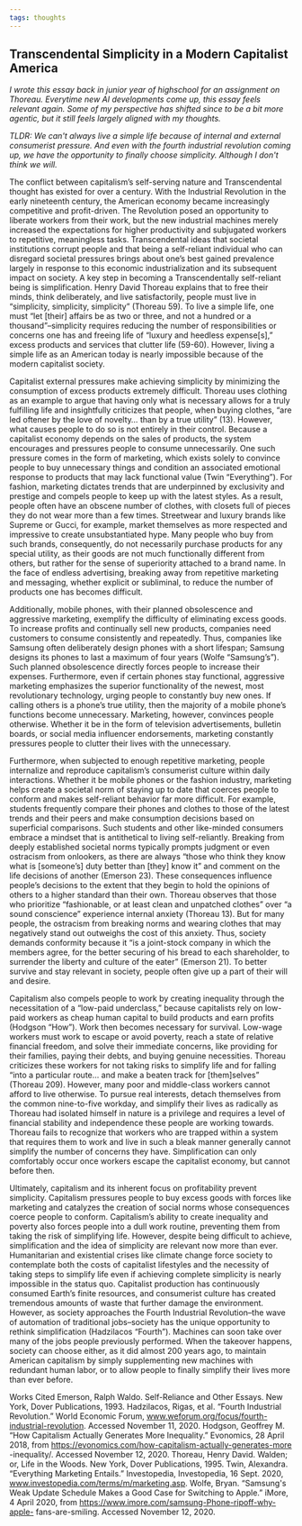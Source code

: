 ```yaml
---
tags: thoughts
---
```


## Transcendental Simplicity in a Modern Capitalist America

*I wrote this essay back in junior year of highschool for an assignment on Thoreau. Everytime new AI developments come up, this essay feels relevant again. Some of my perspective has shifted since to be a bit more agentic, but it still feels largely aligned with my thoughts.*

*TLDR: We can't always live a simple life because of internal and external consumerist pressure. And even with the fourth industrial revolution coming up, we have the opportunity to finally choose simplicity. Although I don't think we will.*

The conflict between capitalism’s self-serving nature and Transcendental thought has existed for over a century. With the Industrial Revolution in the early nineteenth century, the American economy became increasingly competitive and profit-driven. The Revolution posed an opportunity to liberate workers from their work, but the new industrial machines merely increased the expectations for higher productivity and subjugated workers to repetitive, meaningless tasks. Transcendental ideas that societal institutions corrupt people and that being a self-reliant individual who can disregard societal pressures brings about one’s best gained prevalence largely in response to this economic industrialization and its subsequent impact on society. A key step in becoming a Transcendentally self-reliant being is simplification. Henry David Thoreau explains that to free their minds, think deliberately, and live satisfactorily, people must live in “simplicity, simplicity, simplicity” (Thoreau 59). To live a simple life, one must “let [their] affairs be as two or three, and not a hundred or a thousand”–simplicity requires reducing the number of responsibilities or concerns one has and freeing life of “luxury and heedless expense[s],” excess products and services that clutter life (59-60). However, living a simple life as an American today is nearly impossible because of the modern capitalist society.

Capitalist external pressures make achieving simplicity by minimizing the consumption of excess products extremely difficult. Thoreau uses clothing as an example to argue that having only what is necessary allows for a truly fulfilling life and insightfully criticizes that people, when buying clothes, “are led oftener by the love of novelty… than by a true utility” (13). However, what causes people to do so is not entirely in their control. Because a capitalist economy depends on the sales of products, the system encourages and pressures people to consume unnecessarily. One such pressure comes in the form of marketing, which exists solely to convince people to buy unnecessary things and condition an associated emotional response to products that may lack functional value (Twin “Everything”). For fashion, marketing dictates trends that are underpinned by exclusivity and prestige and compels people to keep up with the latest styles. As a result, people often have an obscene number of clothes, with closets full of pieces they do not wear more than a few times. Streetwear and luxury brands like Supreme or Gucci, for example, market themselves as more respected and impressive to create unsubstantiated hype. Many people who buy from such brands, consequently, do not necessarily purchase products for any special utility, as their goods are not much functionally different from others, but rather for the sense of superiority attached to a brand name. In the face of endless advertising, breaking away from repetitive marketing and messaging, whether explicit or subliminal, to reduce the number of products one has becomes difficult.

Additionally, mobile phones, with their planned obsolescence and aggressive marketing, exemplify the difficulty of eliminating excess goods. To increase profits and continually sell new products, companies need customers to consume consistently and repeatedly. Thus, companies like Samsung often deliberately design phones with a short lifespan; Samsung designs its phones to last a maximum of four years (Wolfe “Samsung’s”). Such planned obsolescence directly forces people to increase their expenses. Furthermore, even if certain phones stay functional, aggressive marketing emphasizes the superior functionality of the newest, most revolutionary technology, urging people to constantly buy new ones. If calling others is a phone’s true utility, then the majority of a mobile phone’s functions become unnecessary. Marketing, however, convinces people otherwise. Whether it be in the form of television advertisements, bulletin boards, or social media influencer endorsements, marketing constantly pressures people to clutter their lives with the unnecessary.

Furthermore, when subjected to enough repetitive marketing, people internalize and reproduce capitalism’s consumerist culture within daily interactions. Whether it be mobile phones or the fashion industry, marketing helps create a societal norm of staying up to date that coerces people to conform and makes self-reliant behavior far more difficult. For example, students frequently compare their phones and clothes to those of the latest trends and their peers and make consumption decisions based on superficial comparisons. Such students and other like-minded consumers embrace a mindset that is antithetical to living self-reliantly. Breaking from deeply established societal norms typically prompts judgment or even ostracism from onlookers, as there are always “those who think they know what is [someone’s] duty better than [they] know it” and comment on the life decisions of another (Emerson 23). These consequences influence people’s decisions to the extent that they begin to hold the opinions of others to a higher standard than their own. Thoreau observes that those who prioritize “fashionable, or at least clean and unpatched clothes” over “a sound conscience” experience internal anxiety (Thoreau 13). But for many people, the ostracism from breaking norms and wearing clothes that may negatively stand out outweighs the cost of this anxiety. Thus, society demands conformity because it “is a joint-stock company in which the members agree, for the better securing of his bread to each shareholder, to surrender the liberty and culture of the eater” (Emerson 21). To better survive and stay relevant in society, people often give up a part of their will and desire.
	
Capitalism also compels people to work by creating inequality through the necessitation of a “low-paid underclass,” because capitalists rely on low-paid workers as cheap human capital to build products and earn profits (Hodgson “How”). Work then becomes necessary for survival. Low-wage workers must work to escape or avoid poverty, reach a state of relative financial freedom, and solve their immediate concerns, like providing for their families, paying their debts, and buying genuine necessities. Thoreau criticizes these workers for not taking risks to simplify life and for falling “into a particular route… and make a beaten track for [them]selves” (Thoreau 209). However, many poor and middle-class workers cannot afford to live otherwise. To pursue real interests, detach themselves from the common nine-to-five workday, and simplify their lives as radically as Thoreau had isolated himself in nature is a privilege and requires a level of financial stability and independence these people are working towards. Thoreau fails to recognize that workers who are trapped within a system that requires them to work and live in such a bleak manner generally cannot simplify the number of concerns they have. Simplification can only comfortably occur once workers escape the capitalist economy, but cannot before then.
	
Ultimately, capitalism and its inherent focus on profitability prevent simplicity. Capitalism pressures people to buy excess goods with forces like marketing and catalyzes the creation of social norms whose consequences coerce people to conform. Capitalism’s ability to create inequality and poverty also forces people into a dull work routine, preventing them from taking the risk of simplifying life. However, despite being difficult to achieve, simplification and the idea of simplicity are relevant now more than ever. Humanitarian and existential crises like climate change force society to contemplate both the costs of capitalist lifestyles and the necessity of taking steps to simplify life even if achieving complete simplicity is nearly impossible in the status quo. Capitalist production has continuously consumed Earth’s finite resources, and consumerist culture has created tremendous amounts of waste that further damage the environment. However, as society approaches the Fourth Industrial Revolution–the wave of automation of traditional jobs–society has the unique opportunity to rethink simplification (Hadzilacos “Fourth”). Machines can soon take over many of the jobs people previously performed. When the takeover happens, society can choose either, as it did almost 200 years ago, to maintain American capitalism by simply supplementing new machines with redundant human labor, or to allow people to finally simplify their lives more than ever before.

Works Cited
Emerson, Ralph Waldo. Self-Reliance and Other Essays. New York, Dover Publications, 1993.
Hadzilacos, Rigas, et al. “Fourth Industrial Revolution.” World Economic Forum,
www.weforum.org/focus/fourth-industrial-revolution. Accessed November 11, 2020.
Hodgson, Geoffrey M. “How Capitalism Actually Generates More Inequality.” Evonomics, 28
April 2018, from https://evonomics.com/how-capitalism-actually-generates-more 
-inequality/. Accessed November 12, 2020.
Thoreau, Henry David. Walden; or, Life in the Woods. New York, Dover Publications, 1995.
Twin, Alexandra. “Everything Marketing Entails.” Investopedia, Investopedia, 16 Sept. 2020, 
www.investopedia.com/terms/m/marketing.asp. 
Wolfe, Bryan. “Samsung's Weak Update Schedule Makes a Good Case for Switching to Apple.”
iMore, 4 April 2020, from https://www.imore.com/samsung-Phone-ripoff-why-apple-
fans-are-smiling. Accessed November 12, 2020.
